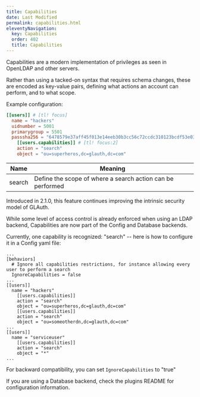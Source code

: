 ```yaml
---
title: Capabilities
date: Last Modified 
permalink: capabilities.html
eleventyNavigation:
  key: Capabilities
  order: 402
  title: Capabilities
---
```

Capabilities are a modern implementation of privileges as seen in OpenLDAP and other servers.

Rather than using a tacked-on syntax that requires schema changes, these are encoded as key-value pairs, defining what actions an account can perform, and to what scope.

Example configuration:

``` toml
[[users]] # [tl! focus]
  name = "hackers"
  uidnumber = 5001
  primarygroup = 5501
  passsha256 = "6478579e37aff45f013e14eeb30b3cc56c72ccdc310123bcdf53e0333e3f416a" # dogood
    [[users.capabilities]] # [tl! focus:2]
    action = "search"
    object = "ou=superheros,dc=glauth,dc=com"
```

|Name|Meaning|
|-|-|
|search|Define the scope of where a search action can be performed|

Introduced in 2.1.0, this feature continues improving the intrinsic security model of GLAuth.

While some level of access control is already enforced when using an LDAP backend, Capabilities are now part of the Config and Database backends.

Currently, one capability is recognized: "search" -- here is how to configure it in a Config yaml file:

```
...
[behaviors]
  # Ignore all capabilities restrictions, for instance allowing every user to perform a search
  IgnoreCapabilities = false
...
[[users]]
  name = "hackers"
    [[users.capabilities]]
    action = "search"
    object = "ou=superheros,dc=glauth,dc=com"
    [[users.capabilities]]
    action = "search"
    object = "ou=someotherdn,dc=glauth,dc=com"
...
[[users]]
  name = "serviceuser"
    [[users.capabilities]]
    action = "search"
    object = "*"
...
```
For backward compatibility, you can set `IgnoreCapabilities` to "true"

If you are using a Database backend, check the plugins README for configuration information.
